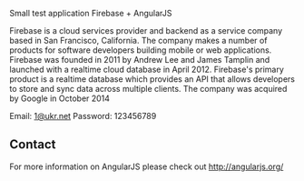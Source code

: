 Small test application Firebase + AngularJS

Firebase is a cloud services provider and backend as a service company based in San Francisco, California. The company makes a number of products for software developers building mobile or web applications. Firebase was founded in 2011 by Andrew Lee and James Tamplin and launched with a realtime cloud database in April 2012. Firebase's primary product is a realtime database which provides an API that allows developers to store and sync data across multiple clients. The company was acquired by Google in October 2014

Email: 1@ukr.net
Password: 123456789

## Contact

For more information on AngularJS please check out http://angularjs.org/

[git]: http://git-scm.com/
[bower]: http://bower.io
[npm]: https://www.npmjs.org/
[node]: http://nodejs.org
[jasmine]: http://jasmine.github.io
[http-server]: https://github.com/nodeapps/http-server
